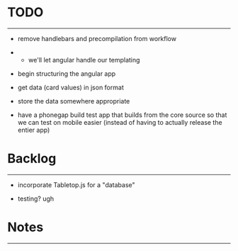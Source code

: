 # TODO
________


- remove handlebars and precompilation from workflow
- - we'll let angular handle our templating

- begin structuring the angular app

- get data (card values) in json format
- store the data somewhere appropriate

- have a phonegap build test app that builds from the core source so that we can test on mobile easier (instead of having to actually release the entier app)


# Backlog
___________

- incorporate Tabletop.js for a "database"

- testing? ugh


# Notes
_________







